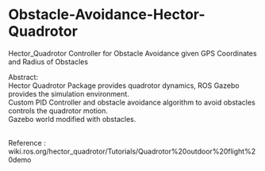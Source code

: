 # Obstacle-Avoidance-Hector-Quadrotor
Hector_Quadrotor Controller for Obstacle Avoidance given GPS Coordinates and Radius of Obstacles <br>

Abstract:<br>
Hector Quadrotor Package provides quadrotor dynamics, ROS Gazebo provides the simulation environment. <br>
Custom PID Controller and obstacle avoidance algorithm to avoid obstacles controls the quadrotor motion. <br>
Gazebo world modified with obstacles. <br> <br>

Reference : wiki.ros.org/hector_quadrotor/Tutorials/Quadrotor%20outdoor%20flight%20demo
